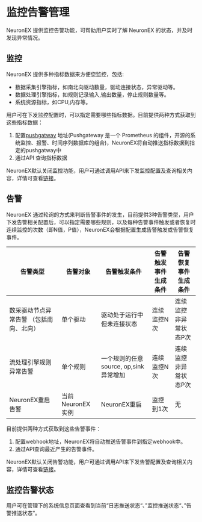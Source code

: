 # 监控告警管理

NeuronEX 提供监控告警功能，可帮助用户实时了解 NeuronEX 的状态，并及时发现异常情况。

## 监控

NeuronEX 提供多种指标数据来方便您监控，包括:

- 数据采集引擎指标，如南北向驱动数量，驱动连接状态，异常驱动等。
- 数据处理引擎指标，如规则记录输入,输出数量，停止规则数量等。
- 系统资源指标，如CPU,内存等。

用户可在下发监控配置时，可以指定需要哪些指标数据。目前提供两种方式获取到这些指标数据：

1. 配置[pushgatway](https://github.com/prometheus/pushgateway) 地址(Pushgateway 是一个 Prometheus 的组件，开源的系统监控、报警、时间序列数据库的组合)，NeuronEX将自动推送指标数据到指定的pushgatway中
2. 通过API 查询指标数据

NeuronEX默认关闭监控功能，用户可通过调用API来下发监控配置及查询相关内容，详情可查看[链接](https://docs.emqx.com/zh/neuronex/latest/api/api-docs.html#tag/monitor/operation/MetricConfig)。

## 告警

NeuronEX 通过轮询的方式来判断告警事件的发生，目前提供3种告警类型，用户下发告警相关配置后，可以指定需要哪些规则，以及每种告警事件触发或者恢复时连续监控的次数（即N值，P值），NeuronEX会根据配置生成告警触发或告警恢复事件。

| 告警类型                                 | 告警对象         | 告警触发条件                          | 告警触发事件生成条件 | 告警恢复事件生成条件  |
| ---------------------------------------- | ---------------- | ------------------------------------- | -------------------- | --------------------- |
| 数采驱动节点异常告警  （包括南向、北向） | 单个驱动         | 驱动处于运行中但未连接状态            | 连续监控N次          | 连续监控非异常状态P次 |
| 流处理引擎规则异常告警                   | 单个规则         | 一个规则的任意source, op,sink异常增加 | 连续监控N次          | 连续监控非异常状态P次 |
| NeuronEX重启告警                         | 当前NeuronEX实例 | NeuronEX重启                          | 监控到1次            | 无                    |

目前提供两种方式获取到这些告警事件：

1. 配置webhook地址，NeuronEX将自动推送告警事件到指定webhook中。
2. 通过API查询最近产生的告警事件。

NeuronEX默认关闭告警功能，用户可通过调用API来下发告警配置及查询相关内容，详情可查看[链接](https://docs.emqx.com/zh/neuronex/latest/api/api-docs.html#tag/monitor/operation/AlertRuleConfig)。

## 监控告警状态

用户可在管理下的系统信息页面查看到当前“日志推送状态“、”监控推送状态“、”告警推送状态“。